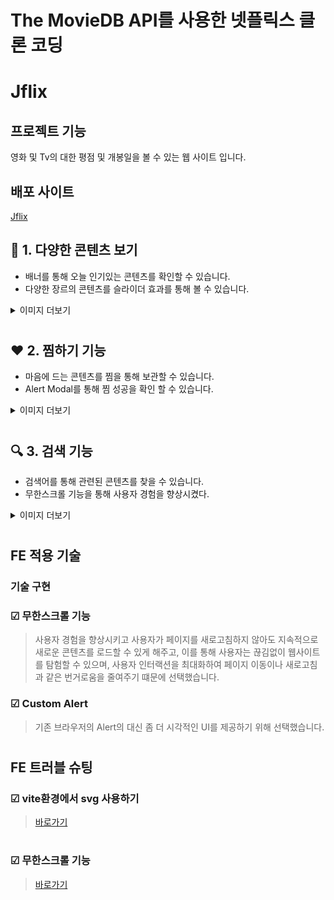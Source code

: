 # The MovieDB API를 사용한 넷플릭스 클론 코딩

# Jflix

## 프로젝트 기능

영화 및 Tv의 대한 평점 및 개봉일을 볼 수 있는 웹 사이트 입니다.

## 배포 사이트

[Jflix](http://jiruneflix.s3-website.ap-northeast-2.amazonaws.com)

## 🌟 1. 다양한 콘텐츠 보기

 -  배너를 통해 오늘 인기있는 콘텐츠를 확인할 수 있습니다.
 -  다양한 장르의 콘텐츠를 슬라이더 효과를 통해 볼 수 있습니다.
  <details>
  <summary>이미지 더보기</summary>
<br/>
      
![](https://github.com/Jihun1215/jiruneflix/assets/95469708/526cdaae-3f87-4ea7-85fc-ad1bafb41e5b)
<br>
![](https://github.com/Jihun1215/jiruneflix/assets/95469708/5a988600-2699-4b4d-8dd0-4bbe9453b899)
</details>

#

## ❤️ 2. 찜하기 기능

 -  마음에 드는 콘텐츠를 찜을 통해 보관할 수 있습니다.
 -  Alert Modal를 통해 찜 성공을 확인 할 수 있습니다.
<details>
  <summary>이미지 더보기</summary>
<br/>
    
![](https://github.com/Jihun1215/jiruneflix/assets/95469708/88b5b990-6366-495e-bb08-28b2535ae3b7)



<br/>
</details>

#

## 🔍 3. 검색 기능

 - 검색어를 통해 관련된 콘텐츠를 찾을 수 있습니다.
 - 무한스크롤 기능을 통해 사용자 경험을 향상시켰다. 

<details>
  <summary>이미지 더보기</summary>
<br/>

![](https://github.com/Jihun1215/jiruneflix/assets/95469708/9f7885f4-5a8c-44f4-8e46-217f8c2b69ca)
<br/>
![](https://github.com/Jihun1215/jiruneflix/assets/95469708/ff5a04cb-c30a-45ff-845d-582f575a7c8b)

<br/>
</details>


#


## FE 적용 기술

### 기술 구현

### []()☑ 무한스크롤 기능
> 사용자 경험을 향상시키고 사용자가 페이지를 새로고침하지 않아도 지속적으로 새로운 콘텐츠를 로드할 수 있게 해주고, 이를 통해 사용자는 끊김없이 웹사이트를 탐험할 수 있으며, 사용자 인터랙션을 최대화하여 페이지 이동이나 새로고침과 같은 번거로움을 줄여주기 떄문에 선택했습니다.

### []()☑ Custom Alert 
> 기존 브라우저의 Alert의 대신 좀 더 시각적인 UI를 제공하기 위해 선택했습니다. 


#

## FE 트러블 슈팅


### []()☑ vite환경에서 svg 사용하기
> [바로가기](https://harryjh.tistory.com/381)
#

### []()☑ 무한스크롤 기능
> [바로가기](https://harryjh.tistory.com/455)
#

